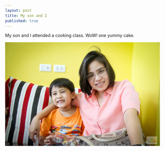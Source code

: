```yaml
---
layout: post
title: My son and I
published: true
---
```


My son and I attended a cooking class. WoW! one yummy cake.

![My son and I](images/jan_mike.jpg)
